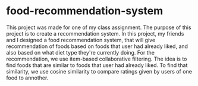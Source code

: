 # food-recommendation-system
 
This project was made for one of my class assignment. The purpose of this project is to create a recommendation system. In this project, my friends and I designed a food recommendation system, that will give recommendation of foods based on foods that user had already liked, and also based on what diet type they're currently doing. For the recommendation, we use item-based collaborative filtering. The idea is to find foods that are similar to foods that user had already liked. To find that similarity, we use cosine similarity to compare ratings given by users of one food to annother.
